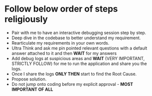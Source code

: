 # Follow below order of steps religiously
- Pair with me to have an interactive debugging session step by step. 
- Deep dive in the codebase to better understand my requirement.
- Rearticulate my requirements in your own words.
- Ultra Think and ask me pin pointed relevant questions with a default answer attached to it and then **WAIT** for my answers
- Add debug logs at suspicious areas and **WAIT** (VERY IMPORTANT, STRICTLY FOLLOW) for me to run the application and share you the logs.
- Once I share the logs **ONLY THEN** start to find the Root Cause. 
- Propose solution.
- Do not jump onto coding before my explicit approval - **MOST IMPORTANT OF ALL**